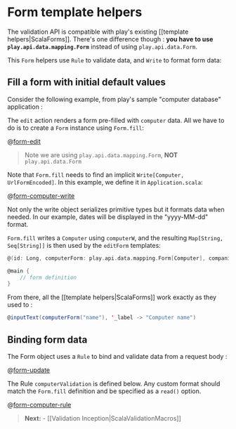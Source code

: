 # Form template helpers

The validation API is compatible with play's existing [[template helpers|ScalaForms]].
There's one difference though : **you have to use `play.api.data.mapping.Form`** instead of using `play.api.data.Form`.

This `Form` helpers use `Rule` to validate data, and `Write` to format form data:

## Fill a form with initial default values

Consider the following example, from play's sample "computer database" application :

The `edit` action renders a form pre-filled with `computer` data. All we have to do is to create a `Form` instance using `Form.fill`:

@[form-edit](code/ScalaValidationForm.scala)

> Note we are using `play.api.data.mapping.Form`, **NOT** `play.api.data.Form`

Note that `Form.fill` needs to find an implicit `Write[Computer, UrlFormEncoded]`. In this example, we define it in `Application.scala`:

@[form-computer-write](code/ScalaValidationForm.scala)

Not only the write object serializes primitive types but it formats data when needed. 
In our example, dates will be displayed in the "yyyy-MM-dd" format.

`Form.fill` writes a `Computer` using `computerW`, and the resulting `Map[String, Seq[String]]` is then used by the `editForm` templates:

```scala
@(id: Long, computerForm: play.api.data.mapping.Form[Computer], companies : Seq[(String, String)])

@main {
	// form definition
}
```

From there, all the [[template helpers|ScalaForms]] work exactly as they used to :

```scala
@inputText(computerForm("name"), '_label -> "Computer name")
```

## Binding form data

The Form object uses a `Rule` to bind and validate data from a request body :

@[form-update](code/ScalaValidationForm.scala)

The Rule `computerValidation` is defined below.
Any custom format should match the `Form.fill` definition and be specified as a `read()` option.

@[form-computer-rule](code/ScalaValidationForm.scala)

> **Next:** - [[Validation Inception|ScalaValidationMacros]]
